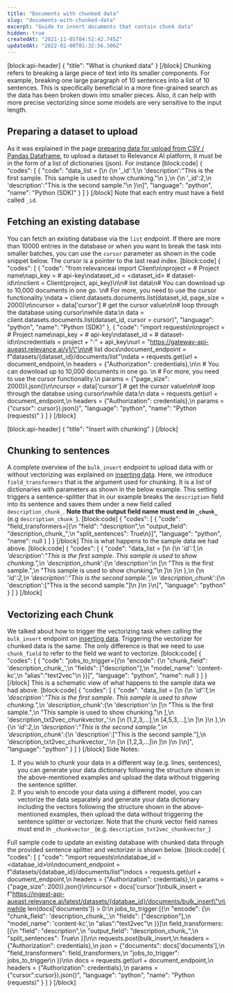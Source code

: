 ```yaml
---
title: "Documents with chunked data"
slug: "documents-with-chunked-data"
excerpt: "Guide to insert documents that contain chunk data"
hidden: true
createdAt: "2021-11-05T04:52:42.745Z"
updatedAt: "2022-02-08T01:32:56.306Z"
---
```

[block:api-header]
{
  "title": "What is chunked data"
}
[/block]
Chunking refers to breaking a large piece of text into its smaller components. For example, breaking one large paragraph of 10 sentences into a list of 10 sentences. This is specifically beneficial in a more fine-grained search as the data has been broken down into smaller pieces. Also, it can help with more precise vectorizing since some models are very sensitive to the input length.

## Preparing a dataset to upload
As it was explained in the page [preparing data for upload from CSV / Pandas Dataframe](doc:preparing-data-from-csv-pandas-df), to upload a dataset to Relevance AI platform, it must be in the form of a list of dictionaries (json). For instance
[block:code]
{
  "codes": [
    {
      "code": "data_list = [\n  {\n    '_id':1,\n    'description':\"This is the first sample. This sample is used to show chunking.\"\n  },\n  {\n    '_id':2,\n    'description':\"This is the second sample.\"\n  }\n]",
      "language": "python",
      "name": "Python (SDK)"
    }
  ]
}
[/block]
Note that each entry must have a field called `_id`.

## Fetching an existing database
You can fetch an existing database via the `list` endpoint. If there are more than 10000 entries in the database or when you want to break the task into smaller batches, you can use the `cursor` parameter as shown in the code snippet below. The cursor is a pointer to the last read index.
[block:code]
{
  "codes": [
    {
      "code": "from relevanceai import Client\n\nproject = <PROJECT-NAME>                # Project name\napi_key = <API-KEY>                     # api-key\ndataset_id = <dataset_id> # dataset-id\n\nclient = Client(project, api_key)\n\n# list data\n# You can download up to 10,000 documents in one go. \n# For more, you need to use the cursor functionality.\ndata = client.datasets.documents.list(dataset_id, page_size = 2000)\n\ncursor = data['cursor']  # get the cursor value\n\n# loop through the database using cursor\nwhile data:\n  data = client.datasets.documents.list(dataset_id, cursor = cursor)",
      "language": "python",
      "name": "Python (SDK)"
    },
    {
      "code": "import requests\n\nproject = <PROJECT-NAME>  # Project name\napi_key = <API-KEY>       # api-key\ndataset_id = <DATASET-ID> # dataset-id\n\ncredentials = project + \":\" + api_key\nurl = \"https://gateway-api-aueast.relevance.ai/v1/\"\n\n# list docs\ndocument_endpoint = f\"datasets/{dataset_id}/documents/list\"\ndata = requests.get(url + document_endpoint,\n    headers = {\"Authorization\": credentials},\n\n    # You can download up to 10,000 documents in one go. \n    # For more, you need to use the cursor functionality.\n    params = {\"page_size\": 2000}).json()\n\ncursor = data['cursor'] # get the cursor value\n\n# loop through the databse using cursor\nwhile data:\n  data = requests.get(url + document_endpoint,\n      headers = {\"Authorization\": credentials},\n      params = {\"cursor\": cursor}).json()",
      "language": "python",
      "name": "Python (requests)"
    }
  ]
}
[/block]

[block:api-header]
{
  "title": "Insert with chunking"
}
[/block]
## Chunking to sentences
A complete overview of the `bulk_insert` endpoint to upload data with or without vectorizing was explained on [inserting data](doc:inserting-data). Here, we introduce `field_transformers` that is the argument used for chunking. It is a list of dictionaries with parameters as shown in the below example. This setting triggers a sentence-splitter that in our example breaks the `description` field into its sentence and saves them under a new field called `description_chunk_`. **Note that the output field name must end in `_chunk_`** (e.g `description_chunk_`).
[block:code]
{
  "codes": [
    {
      "code": "field_transformers=[{\n  \"field\": \"description\",\n  \"output_field\": \"description_chunk_\",\n  \"split_sentences\": True\n}]",
      "language": "python",
      "name": null
    }
  ]
}
[/block]
This is what happens to the sample data we had above.
[block:code]
{
  "codes": [
    {
      "code": "data_list = [\n  {\n    '_id':1,\n    'description':\"This is the first sample. This sample is used to show chunking.\",\n    'description_chunk_':{\n      'description':\n        [\n        \"This is the first sample.\",\n        \"This sample is used to show chunking.\"\n        ]\n    }\n  },\n  {\n    '_id':2,\n    'description':\"This is the second sample.\",\n    'description_chunk_':{\n      'description':[\"This is the second sample.\"]\n    }\n  }\n]",
      "language": "python"
    }
  ]
}
[/block]
## Vectorizing each Chunk
We talked about how to trigger the vectorizing task when calling the `bulk_insert` endpoint on [inserting data](doc:inserting-data). Triggering the vectorizer for chunked data is the same. The only difference is that we need to use `chunk_field` to refer to the field we want to vectorize.
[block:code]
{
  "codes": [
    {
      "code": "jobs_to_trigger=[{\n  \"encode\": {\n    \"chunk_field\": 'description_chunk_',\n    \"fields\": [\"description\"],\n    \"model_name\": 'content-kc',\n    \"alias\":\"text2vec\"\n  }}]",
      "language": "python",
      "name": null
    }
  ]
}
[/block]
This is a schematic view of what happens to the sample data we had above.
[block:code]
{
  "codes": [
    {
      "code": "data_list = [\n  {\n    '_id':1,\n    'description':\"This is the first sample. This sample is used to show chunking.\",\n    'description_chunk_':{\n      'description':\n        [\n        \"This is the first sample.\",\n        \"This sample is used to show chunking.\"\n        ],\n      'description_txt2vec_chunkvector_':\n      [\n        [1,2,3,...],\n        [4,5,3,...],\n      ]\n    }\n  },\n  {\n    '_id':2,\n    'description':\"This is the second sample.\",\n    'description_chunk_':{\n      'description':[\"This is the second sample.\"],\n    'description_txt2vec_chunkvector_':\n      [\n        [1,2,3,...]\n      ]\n    }\n  }\n]",
      "language": "python"
    }
  ]
}
[/block]
Side Notes:
1. If you wish to chunk your data in a different way (e.g. lines, sentences), you can generate your data dictionary following the structure shown in the above-mentioned examples and upload the data without triggering the sentence splitter.
2. If you wish to encode your data using a different model, you can vectorize the data separately and generate your data dictionary including the vectors following the structure shown in the above-mentioned examples, then upload the data without triggering the sentence splitter or vectorizer. Note that the chunk vector field names must end in `_chunkvector_` (e.g. `description_txt2vec_chunkvector_`)

Full sample code to update an existing database with chunked data through the provided sentence splitter and vectorizer is shown below.
[block:code]
{
  "codes": [
    {
      "code": "import requests\n\ndatabae_id = <databae_id>\n\ndocument_endpoint = f\"datasets/{databae_id}/documents/list\"\ndocs = requests.get(url + document_endpoint,\n    headers = {\"Authorization\": credentials},\n    params = {\"page_size\": 200}).json()\n\ncursor = docs['cursor']\nbulk_insert = f\"https://ingest-api-aueast.relevance.ai/latest/datasets/{databae_id}/documents/bulk_insert\"\n\nwhile len(docs['documents']) > 0:\n    jobs_to_trigger:[{\n        \"encode\": {\n          \"chunk_field\": 'description_chunk_',\n          \"fields\": [\"description\"],\n          \"model_name\": 'content-kc',\n          \"alias\":\"text2vec\"\n        }}]\n    field_transformers:[{\n        \"field\": \"description\",\n        \"output_field\": \"description_chunk_\",\n        \"split_sentences\": True\n      }]\n\n    requests.post(bulk_insert,\n        headers = {\"Authorization\": credentials},\n        json = {\"documents\": docs['documents'],\n                \"field_transformers\": field_transformers,\n                \"jobs_to_trigger\": jobs_to_trigger\n                })\n\n    docs = requests.get(url + document_endpoint,\n        headers = {\"Authorization\": credentials},\n        params = {\"cursor\":cursor}).json()",
      "language": "python",
      "name": "Python (requests)"
    }
  ]
}
[/block]